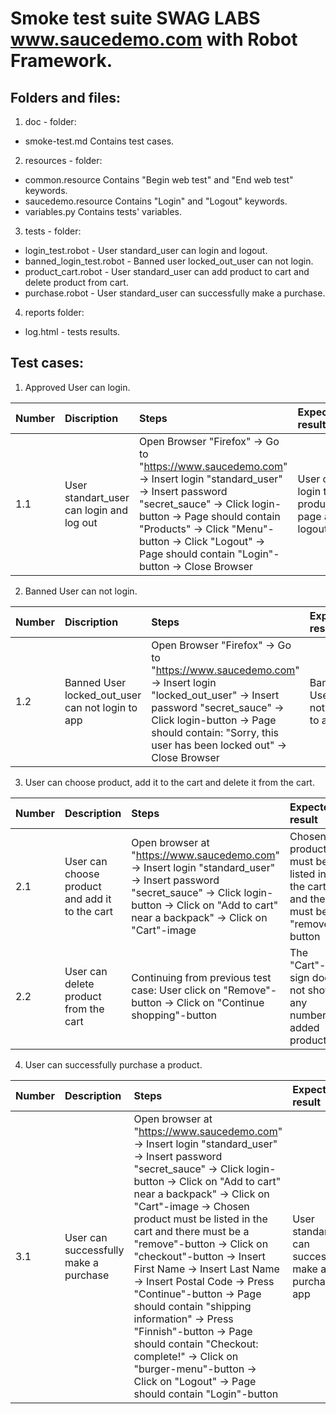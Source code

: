 # Smoke test suite SWAG LABS www.saucedemo.com with Robot Framework.
## Folders and files:

1. doc - folder:
 - smoke-test.md Contains test cases.

2. resources - folder:
 - common.resource Contains "Begin web test" and "End web test" keywords.
 - saucedemo.resource Contains "Login" and "Logout" keywords.
 - variables.py Contains tests' variables.
3. tests - folder:
 - login_test.robot - User standard_user can login and logout.
 - banned_login_test.robot - Banned user locked_out_user can not login.
 - product_cart.robot - User standard_user can add product to cart and delete product from cart.
 - purchase.robot - User standard_user can successfully make a purchase.
4. reports folder:
 - log.html - tests results.

## Test cases:

1. Approved User can login.

| Number | Discription | Steps | Expected result |
| :-- | :-- | :-- | :-- |
| 1.1 | User standart_user can login and log out | Open Browser "Firefox" -> Go to "https://www.saucedemo.com" -> Insert login "standard_user" -> Insert password "secret_sauce" -> Click login-button -> Page should contain "Products" -> Click "Menu"-button -> Click "Logout" -> Page should contain "Login"-button -> Close Browser| User can login to products page and logout|

2. Banned User can not login.

| Number | Discription | Steps | Expected result |
| :-- | :-- | :-- | :-- |
| 1.2 | Banned User locked_out_user can not login to app | Open Browser "Firefox" -> Go to "https://www.saucedemo.com" -> Insert login "locked_out_user" -> Insert password "secret_sauce" -> Click login-button -> Page should contain: "Sorry, this user has been locked out" -> Close Browser | Banned User can not login to app

3. User can choose product, add it to the cart and delete it from the cart.

| Number | Description | Steps | Expected result |
| :-- | :-- | :-- | :-- |
| 2.1 | User can choose product and add it to the cart | Open browser at "https://www.saucedemo.com" -> Insert login "standard_user" -> Insert password "secret_sauce" -> Click login-button -> Click on "Add to cart" near a backpack" -> Click on "Cart"-image | Chosen product must be listed in the cart and there must be a "remove"-button |
| 2.2 | User can delete product from the cart | Continuing from previous test case: User click on "Remove"-button -> Click on "Continue shopping"-button | The "Cart"-sign does not show any number of added products |

4. User can successfully purchase a product.

| Number | Description | Steps | Expected result |
| :-- | :-- | :-- | :-- |
| 3.1 | User can successfully make a purchase | Open browser at "https://www.saucedemo.com" -> Insert login "standard_user" -> Insert password "secret_sauce" -> Click login-button -> Click on "Add to cart" near a backpack" -> Click on "Cart"-image -> Chosen product must be listed in the cart and there must be a "remove"-button -> Click on "checkout"-button -> Insert First Name -> Insert Last Name -> Insert Postal Code -> Press "Continue"-button -> Page should contain "shipping information" -> Press "Finnish"-button -> Page should contain "Checkout: complete!" -> Click on "burger-menu"-button -> Click on "Logout" -> Page should contain "Login"-button| User standard_user can successfully make a purchase on app |

